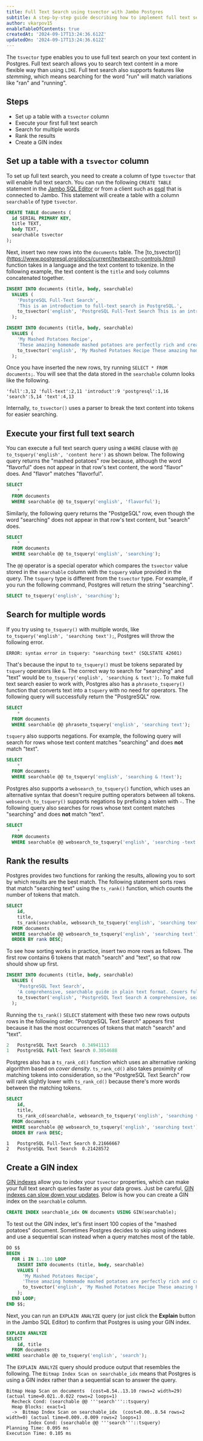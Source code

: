 ```yaml
---
title: Full Text Search using tsvector with Jambo Postgres
subtitle: A step-by-step guide describing how to implement full text search with tsvector in Postgres
author: vkarpov15
enableTableOfContents: true
createdAt: '2024-09-17T13:24:36.612Z'
updatedOn: '2024-09-17T13:24:36.612Z'
---
```


The `tsvector` type enables you to use full text search on your text content in Postgres. Full text search allows you to search text content in a more flexible way than using `LIKE`. Full text search also supports features like _stemming_, which means searching for the word "run" will match variations like "ran" and "running".

## Steps

- Set up a table with a `tsvector` column
- Execute your first full text search
- Search for multiple words
- Rank the results
- Create a GIN index

## Set up a table with a `tsvector` column

To set up full text search, you need to create a column of type `tsvector` that will enable full text search. You can run the following `CREATE TABLE` statement in the [Jambo SQL Editor](/docs/get-started-with-neon/query-with-neon-sql-editor) or from a client such as [psql](/docs/connect/query-with-psql-editor) that is connected to Jambo. This statement will create a table with a column `searchable` of type `tsvector`.

```sql
CREATE TABLE documents (
  id SERIAL PRIMARY KEY,
  title TEXT,
  body TEXT,
  searchable tsvector
);
```

Next, insert two new rows into the `documents` table. The [to_tsvector()] (https://www.postgresql.org/docs/current/textsearch-controls.html) function takes in a language and the text content to tokenize. In the following example, the text content is the `title` and `body` columns concatenated together.

```sql
INSERT INTO documents (title, body, searchable)
  VALUES (
    'PostgreSQL Full-Text Search',
    'This is an introduction to full-text search in PostgreSQL.',
    to_tsvector('english', 'PostgreSQL Full-Text Search This is an introduction to full-text search in PostgreSQL.')
  );

INSERT INTO documents (title, body, searchable)
  VALUES (
    'My Mashed Potatoes Recipe',
    'These amazing homemade mashed potatoes are perfectly rich and creamy, full of great flavor, easy to make, and always a crowd fave!',
    to_tsvector('english', 'My Mashed Potatoes Recipe These amazing homemade mashed potatoes are perfectly rich and creamy, full of great flavor, easy to make, and always a crowd fave!')
  );
```

Once you have inserted the new rows, try running `SELECT * FROM documents;`. You will see that the data stored in the `searchable` column looks like the following.

```
'full':3,12 'full-text':2,11 'introduct':9 'postgresql':1,16 'search':5,14 'text':4,13
```

Internally, `to_tsvector()` uses a parser to break the text content into tokens for easier searching.

## Execute your first full text search

You can execute a full text search query using a `WHERE` clause with `@@ to_tsquery('english', 'content here')` as shown below. The following query returns the "mashed potatoes" row because, although the word "flavorful" does not appear in that row's text content, the word "flavor" does. And "flavor" matches "flavorful".

```sql
SELECT
    *
  FROM documents
  WHERE searchable @@ to_tsquery('english', 'flavorful');
```

Similarly, the following query returns the "PostgeSQL" row, even though the word "searching" does not appear in that row's text content, but "search" does.

```sql
SELECT
    *
  FROM documents
  WHERE searchable @@ to_tsquery('english', 'searching');
```

The `@@` operator is a special operator which compares the `tsvector` value stored in the `searchable` column with the `tsquery` value provided in the query. The `tsquery` type is different from the `tsvector` type. For example, if you run the following command, Postgres will return the string "searching".

```sql
SELECT to_tsquery('english', 'searching');
```

## Search for multiple words

If you try using `to_tsquery()` with multiple words, like `to_tsquery('english', 'searching text');`, Postgres will throw the following error.

```
ERROR: syntax error in tsquery: "searching text" (SQLSTATE 42601)
```

That's because the input to `to_tsquery()` must be tokens separated by `tsquery` operators like `&`. The correct way to search for "searching" and "text" would be `to_tsquery('english', 'searching & text');`. To make full text search easier to work with, Postgres also has a `phraseto_tsquery()` function that converts text into a `tsquery` with no need for operators. The following query will successfully return the "PostgreSQL" row.

```sql
SELECT
    *
  FROM documents
  WHERE searchable @@ phraseto_tsquery('english', 'searching text');
```

`tsquery` also supports negations. For example, the following query will search for rows whose text content matches "searching" and does **not** match "text".

```sql
SELECT
    *
  FROM documents
  WHERE searchable @@ to_tsquery('english', 'searching & !text');
```

Postgres also supports a `websearch_to_tsquery()` function, which uses an alternative syntax that doesn't require putting operators between all tokens. `websearch_to_tsquery()` supports negations by prefixing a token with `-`. The following query also searches for rows whose text content matches "searching" and does **not** match "text".

```sql
SELECT
    *
  FROM documents
  WHERE searchable @@ websearch_to_tsquery('english', 'searching -text');
```

## Rank the results

Postgres provides two functions for ranking the results, allowing you to sort by which results are the best match. The following statement sorts rows that match "searching text" using the `ts_rank()` function, which counts the number of tokens that match.

```sql
SELECT
    id,
    title,
    ts_rank(searchable, websearch_to_tsquery('english', 'searching text')) AS rank
  FROM documents
  WHERE searchable @@ websearch_to_tsquery('english', 'searching text')
  ORDER BY rank DESC;
```

To see how sorting works in practice, insert two more rows as follows. The first row contains 6 tokens that match "search" and "text", so that row should show up first.

```sql
INSERT INTO documents (title, body, searchable)
  VALUES (
    'PostgreSQL Text Search',
    'A comprehensive, searchable guide in plain text format. Covers full text search in PostgreSQL',
    to_tsvector('english', 'PostgreSQL Text Search A comprehensive, searchable guide in plain text format. Covers full text search in PostgreSQL')
  );
```

Running the `ts_rank()` `SELECT` statement with these two new rows outputs rows in the following order. "PostgreSQL Text Search" appears first because it has the most occurrences of tokens that match "search" and "text".

```sql
2	PostgreSQL Text Search	0.34941113
1	PostgreSQL Full-Text Search	0.3054688
```

Postgres also has a `ts_rank_cd()` function which uses an alternative ranking algorithm based on _cover density_. `ts_rank_cd()` also takes proximity of matching tokens into consideration, so the "PostgreSQL Text Search" row will rank slightly lower with `ts_rank_cd()` because there's more words between the matching tokens.

```sql
SELECT
    id,
    title,
    ts_rank_cd(searchable, websearch_to_tsquery('english', 'searching text')) AS rank
  FROM documents
  WHERE searchable @@ websearch_to_tsquery('english', 'searching text')
  ORDER BY rank DESC;
```

```
1	PostgreSQL Full-Text Search	0.21666667
2	PostgreSQL Text Search	0.21428572
```

## Create a GIN index

[GIN indexes](https://www.postgresql.org/docs/current/gin-intro.html) allow you to index your `tsvector` properties, which can make your full text search queries faster as your data grows. Just be careful, [GIN indexes can slow down your updates](https://pganalyze.com/blog/gin-index). Below is how you can create a GIN index on the `searchable` column.

```sql
CREATE INDEX searchable_idx ON documents USING GIN(searchable);
```

To test out the GIN index, let's first insert 100 copies of the "mashed potatoes" document. Sometimes Postgres decides to skip using indexes and use a sequential scan instead when a query matches most of the table.

```sql
DO $$
BEGIN
  FOR i IN 1..100 LOOP
    INSERT INTO documents (title, body, searchable)
    VALUES (
      'My Mashed Potatoes Recipe',
      'These amazing homemade mashed potatoes are perfectly rich and creamy, full of great flavor, easy to make, and always a crowd fave!',
      to_tsvector('english', 'My Mashed Potatoes Recipe These amazing homemade mashed potatoes are perfectly rich and creamy, full of great flavor, easy to make, and always a crowd fave!')
    );
  END LOOP;
END $$;
```

Next, you can run an `EXPLAIN ANALYZE` query (or just click the **Explain** button in the Jambo SQL Editor) to confirm that Postgres is using your GIN index.

```sql
EXPLAIN ANALYZE
SELECT
    id, title
  FROM documents
WHERE searchable @@ to_tsquery('english', 'search');
```

The `EXPLAIN ANALYZE` query should produce output that resembles the following. The `Bitmap Index Scan on searchable_idx` means that Postgres is using a GIN index rather than a sequential scan to answer the query.

```
Bitmap Heap Scan on documents  (cost=8.54..13.10 rows=2 width=29) (actual time=0.021..0.022 rows=2 loops=1)
  Recheck Cond: (searchable @@ '''search'''::tsquery)
  Heap Blocks: exact=1
  ->  Bitmap Index Scan on searchable_idx  (cost=0.00..8.54 rows=2 width=0) (actual time=0.009..0.009 rows=2 loops=1)
        Index Cond: (searchable @@ '''search'''::tsquery)
Planning Time: 0.095 ms
Execution Time: 0.105 ms
```
